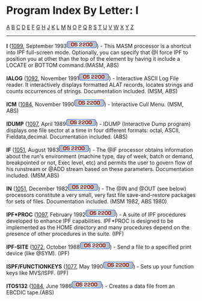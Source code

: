 # Program Index By Letter: I

[A](A-INDEX.md) [B](B-INDEX.md)
[C](C-INDEX.md) [D](D-INDEX.md)
[E](E-INDEX.md) [F](F-INDEX.md)
[G](G-INDEX.md) [H](H-INDEX.md)
[J](J-INDEX.md) [K](K-INDEX.md)
[L](L-INDEX.md) [M](M-INDEX.md)
[N](N-INDEX.md) [O](O-INDEX.md)
[P](P-INDEX.md) [Q](Q-INDEX.md)
[R](R-INDEX.md) [S](S-INDEX.md)
[T](T-INDEX.md) [U](U-INDEX.md)
[V](V-INDEX.md) [W](W-INDEX.md)
[X](X-INDEX.md) [Y](Y-INDEX.md)
[Z](Z-INDEX.md)


- - -
**I** ([1099](1099/1099.md), September 1993![](IMAGES/OS2200.JPG)) - This MASM processor is a shortcut into IPF
full-screen mode. Optionally, you can specify that @I force IPF to
position you at other than the top of the element by having it
include a LOCATE or BOTTOM command.(MASM, ABS)

**IALOG** ([1092](1092/1092.md), November
1991![](IMAGES/OS2200.JPG)) - Interactive ASCII Log File reader. It
interactively displays formatted ALAT records, locates strings and
counts occurrences of strings. Documentation included. (MSM, ABS)

**ICM** ([1084](1084/1084.md), November
1990![](IMAGES/OS2200.JPG)) - Interactive Cull Menu. (MSM, ABS)

**IDUMP** ([1097](1097/1097.md), April
1989![](IMAGES/OS2200.JPG)) - IDUMP (Interactive Dump program) displays one
file sector at a time in four different formats: octal, ASCII,
Fieldata,decimal. Documentation included. (ABS)

**IF** ([1051](1051/1051.md), August
1983![](IMAGES/OS2200.JPG)) - The @IF processor obtains information about
the run's environment (machine type, day of week, batch or demand,
breakpointed or not, Exec level, etc) and permits the user to govern
flow of his runstream or @ADD stream based on these parameters.
Documentation included. (MSM,ABS)

**IN** ([1051](1051/1051.md), December
1982![](IMAGES/OS2200.JPG)) - The @IN and @OUT (see below) processors
constitute a very small, very fast file save-and-restore packages for
sets of files. Documentation included. (MSM 1982, ABS 1980)

**IPF*PROC** ([1097](1097/1097.md), February
1992![](IMAGES/OS2200.JPG)) - A suite of IPF procedures developed to
enhance IPF capabilities. IPF*PROC is designed to be implemented as
the HOME directory and many procedures depend on the presence of
other procedures in the suite. (IPF)

**IPF-SITE** ([1072](1072/1072.md), October
1988![](IMAGES/OS2200.JPG)) - Send a file to a specified print device (like
@SYM). (IPF)

**ISPF/FUNCTIONKEYS** ([1077](1077/1077.md),
May 1990![](IMAGES/OS2200.JPG)) - Sets up your function keys like
MVS/ISPF. (IPF)

**ITOS132** ([1084](1084/1084.md), June
1986![](IMAGES/OS2200.JPG)) - Creates a data file from an EBCDIC tape.(ABS)
